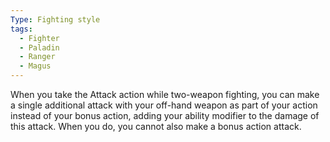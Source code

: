 ```yaml
---
Type: Fighting style
tags:
  - Fighter
  - Paladin
  - Ranger
  - Magus
---
```

When you take the Attack action while two-weapon fighting, you can make a single additional attack with your off-hand weapon as part of your action instead of your bonus action, adding your ability modifier to the damage of this attack. 
When you do, you cannot also make a bonus action attack.